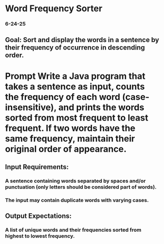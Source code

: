 # Word Frequency Sorter

### 6-24-25

## Goal: Sort and display the words in a sentence by their frequency of occurrence in descending order.

# Prompt Write a Java program that takes a sentence as input, counts the frequency of each word (case-insensitive), and prints the words sorted from most frequent to least frequent. If two words have the same frequency, maintain their original order of appearance.

## Input Requirements:

### A sentence containing words separated by spaces and/or punctuation (only letters should be considered part of words).
### The input may contain duplicate words with varying cases.

## Output Expectations:

### A list of unique words and their frequencies sorted from highest to lowest frequency.
